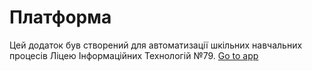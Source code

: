 # Платформа
Цей додаток був створений для автоматизації шкільних навчальних процесів Ліцею Інформаційних Технологій №79.
[Go to app](https://lit79p.herokuapp.com/)